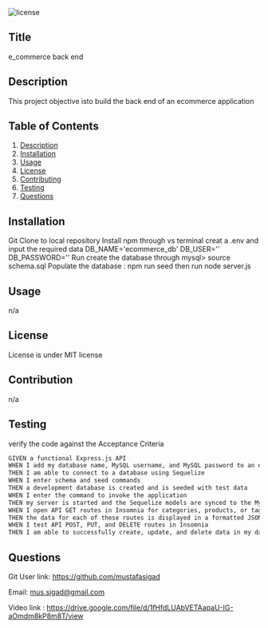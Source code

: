 
![license](https://img.shields.io/badge/License-MIT-yellow.svg)
## Title
e_commerce back end
  
## Description 

This project objective isto build the back end of an ecommerce application 
## Table of Contents

1. [Description](#description) 
2. [Installation](#installation) 
3. [Usage](#usage) 
4. [License](#license)
5. [Contributing](#contribution)
6. [Testing](#testing)
7. [Questions](#questions) 

## Installation
Git Clone to local repository
Install npm  through vs terminal 
creat a .env and input the required data 
 DB_NAME='ecommerce_db'
DB_USER=''
DB_PASSWORD=''
Run create the database through mysql> source schema.sql
Populate the database : npm run seed
then run node server.js  

## Usage 
n/a

## License
License is under MIT license 

## Contribution
n/a

## Testing
verify the code against the Acceptance Criteria
```md
GIVEN a functional Express.js API
WHEN I add my database name, MySQL username, and MySQL password to an environment variable file
THEN I am able to connect to a database using Sequelize
WHEN I enter schema and seed commands
THEN a development database is created and is seeded with test data
WHEN I enter the command to invoke the application
THEN my server is started and the Sequelize models are synced to the MySQL database
WHEN I open API GET routes in Insomnia for categories, products, or tags
THEN the data for each of these routes is displayed in a formatted JSON
WHEN I test API POST, PUT, and DELETE routes in Insomnia
THEN I am able to successfully create, update, and delete data in my database
```

## Questions

Git User link: https://github.com/mustafasigad  

Email: mus.sigad@gmail.com  

Video link : https://drive.google.com/file/d/1fHfdLUAbVETAapaU-IG-aOmdm8kP8m8T/view
